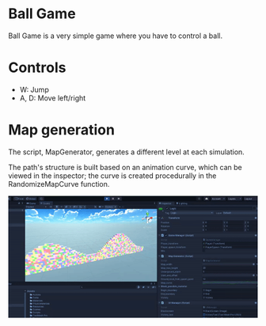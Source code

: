 # Ball Game
Ball Game is a very simple game where you have to control a ball.

# Controls

- W: Jump
- A, D: Move left/right

# Map generation

The script, MapGenerator, generates a different level at each simulation. 

The path's structure is built based on an animation curve, which can be viewed in the inspector; the curve is 
created procedurally in the RandomizeMapCurve function.

![](demo.gif)
